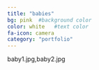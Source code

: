 ```yaml
---
title: "babies"
bg: pink  #background color
color: white   #text color
fa-icon: camera
category: "portfolio"
---
```

baby1.jpg,baby2.jpg